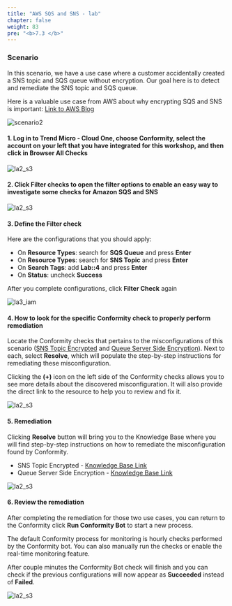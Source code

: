 ```yaml
---
title: "AWS SQS and SNS - lab"
chapter: false
weight: 83
pre: "<b>7.3 </b>"
---
```


### Scenario

In this scenario, we have a use case where a customer accidentally created a SNS topic and SQS queue without encryption. Our goal here is to detect and remediate the SNS topic and SQS queue.

Here is a valuable use case from AWS about why encrypting SQS and SNS is important: [Link to AWS Blog](https://aws.amazon.com/blogs/compute/encrypting-messages-published-to-amazon-sns-with-aws-kms/)

![scenario2](/images/scenario3.png)

#### 1. Log in to Trend Micro - Cloud One,  choose Conformity, select the account on your left that you have integrated for this workshop, and then click in Browser All Checks

![la2_s3](/images/lab_s3_1.png)

#### 2. Click Filter checks to open the filter options to enable  an easy way to investigate some checks for Amazon SQS and SNS

![la2_s3](/images/lab_s3_2.png)

#### 3. Define the Filter check

Here are the configurations that you should apply:

- On <b>Resource Types</b>: search for <b>SQS Queue</b> and press <b>Enter</b>
- On <b>Resource Types</b>: search for <b>SNS Topic</b> and press <b>Enter</b>
- On <b>Search Tags</b>: add <b>Lab::4</b> and press <b>Enter</b>
- On <b>Status</b>: uncheck <b>Success</b>

After you complete configurations, click <b>Filter Check</b> again

![la3_iam](/images/lab_sqs_3.png)


#### 4. How to look for the specific Conformity check to properly perform remediation

Locate the Conformity checks that pertains to the misconfigurations of this scenario ([SNS Topic Encrypted](https://www.cloudconformity.com/knowledge-base/aws/SNS/server-side-encryption.html#102741628407) and [Queue Server Side Encryption](https://www.cloudconformity.com/knowledge-base/aws/SQS/server-side-encryption.html#102741628407)). Next to each, select <b>Resolve</b>, which will populate the step-by-step instructions for remediating these misconfiguration.  

Clicking the <b>(+)</b> icon on the left side of the Conformity checks allows you to see more details about the discovered misconfiguration. It will also provide the direct link to the resource to help you to review and fix it.

![la2_s3](/images/lab_sqs_4.png)

#### 5. Remediation 

Clicking <b>Resolve</b> button will bring you to the Knowledge Base where you will find step-by-step instructions on how to remediate the misconfiguration found by Conformity.

- SNS Topic Encrypted - [Knowledge Base Link](https://www.cloudconformity.com/knowledge-base/aws/SNS/server-side-encryption.html#102741628407)
- Queue Server Side Encryption - [Knowledge Base Link](https://www.cloudconformity.com/knowledge-base/aws/SQS/server-side-encryption.html#102741628407)

![la2_s3](/images/lab_sqs_6.png)

#### 6. Review the remediation  

After completing the remediation for those two use cases, you can return to the Conformity click <b>Run Conformity Bot</b> to start a new process.

The default Conformity process for monitoring is hourly checks performed by the Conformity bot. You can also manually run the checks or enable the real-time monitoring feature.  

After couple minutes the Conformity Bot check will finish and you can check if the previous configurations will now appear as <b>Succeeded</b> instead of <b>Failed</b>.

![la2_s3](/images/lab_s3_7.png)
